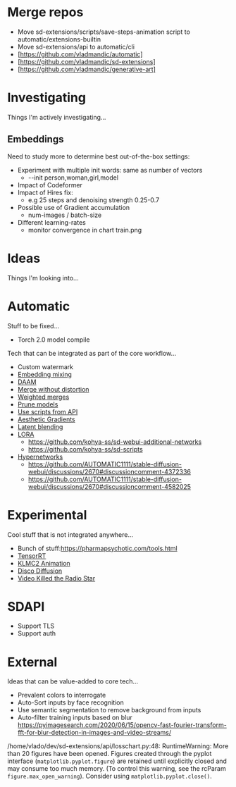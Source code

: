 # Merge repos

- Move sd-extensions/scripts/save-steps-animation script to automatic/extensions-builtin
- Move sd-extensions/api to automatic/cli
- [https://github.com/vladmandic/automatic]
- [https://github.com/vladmandic/sd-extensions]
- [https://github.com/vladmandic/generative-art]

# Investigating

Things I'm actively investigating...

## Embeddings

Need to study more to determine best out-of-the-box settings:
- Experiment with multiple init words: same as number of vectors
  - --init person,woman,girl,model
- Impact of Codeformer
- Impact of Hires fix:
  - e.g 25 steps and denoising strength 0.25-0.7
- Possible use of Gradient accumulation
  - num-images / batch-size
- Different learning-rates
  - monitor convergence in chart train.png

# Ideas

Things I'm looking into...

# Automatic

Stuff to be fixed...

- Torch 2.0 model compile

Tech that can be integrated as part of the core workflow...

- Custom watermark
- [Embedding mixing](https://github.com/tkalayci71/embedding-inspector)
- [DAAM](https://github.com/kousw/stable-diffusion-webui-daam)
- [Merge without distortion](https://github.com/ogkalu2/Merge-Stable-Diffusion-models-without-distortion)
- [Weighted merges](https://github.com/bbc-mc/sdweb-merge-block-weighted-gui/tree/master)
- [Prune models](https://github.com/Akegarasu/sd-webui-model-converter)
- [Use scripts from API](https://github.com/AUTOMATIC1111/stable-diffusion-webui/pull/6469)
- [Aesthetic Gradients](https://github.com/AUTOMATIC1111/stable-diffusion-webui-aesthetic-gradients)
- [Latent blending](https://github.com/lunarring/latentblending/)
- [LORA](https://github.com/cloneofsimo/lora)
  - <https://github.com/kohya-ss/sd-webui-additional-networks>
  - <https://github.com/kohya-ss/sd-scripts>
- [Hypernetworks](https://civitai.com/models/4086/luisap-tutorial-hypernetwork-monkeypatch-method)
  - <https://github.com/AUTOMATIC1111/stable-diffusion-webui/discussions/2670#discussioncomment-4372336>
  - <https://github.com/AUTOMATIC1111/stable-diffusion-webui/discussions/2670#discussioncomment-4582025>

# Experimental

Cool stuff that is not integrated anywhere...

- Bunch of stuff:<https://pharmapsychotic.com/tools.html>
- [TensorRT](https://www.photoroom.com/tech/stable-diffusion-25-percent-faster-and-save-seconds/)
- [KLMC2 Animation](https://colab.research.google.com/github/dmarx/notebooks/blob/main/Stable_Diffusion_KLMC2_Animation.ipynb)
- [Disco Diffusion](https://colab.research.google.com/github/alembics/disco-diffusion/blob/main/Disco_Diffusion.ipynb)
- [Video Killed the Radio Star](https://colab.research.google.com/github/dmarx/video-killed-the-radio-star/blob/main/Video_Killed_The_Radio_Star_Defusion.ipynb)

# SDAPI

- Support TLS
- Support auth

# External

Ideas that can be value-added to core tech...

- Prevalent colors to interrogate
- Auto-Sort inputs by face recognition
- Use semantic segmentation to remove background from inputs
- Auto-filter training inputs based on blur  
  <https://pyimagesearch.com/2020/06/15/opencv-fast-fourier-transform-fft-for-blur-detection-in-images-and-video-streams/>

/home/vlado/dev/sd-extensions/api/losschart.py:48: RuntimeWarning: More than 20 figures have been opened. Figures created through the pyplot interface (`matplotlib.pyplot.figure`) are retained until explicitly closed and may consume too much memory. (To control this warning, see the rcParam `figure.max_open_warning`). Consider using `matplotlib.pyplot.close()`.